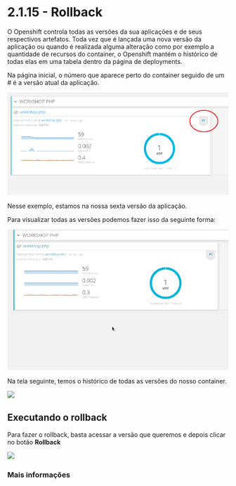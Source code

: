 # 2.1.15 - Rollback

O Openshift controla todas as versões da sua aplicações e de seus respectivos artefatos. Toda vez que é lançada uma nova versão da aplicação ou quando é realizada alguma alteração como por exemplo a quantidade de recursos do container, o Openshift mantém o histórico de todas elas em uma tabela dentro da página de deployments.

Na página inicial, o número que aparece perto do container seguido de um \# é a versão atual da aplicação.

![](https://raw.githubusercontent.com/guaxinim/test-drive-openshift/master/gitbook/assets/selection_034.png)

Nesse exemplo, estamos na nossa sexta versão da aplicação.

Para visualizar todas as versões podemos fazer isso da seguinte forma:

![](https://raw.githubusercontent.com/guaxinim/test-drive-openshift/master/gitbook/assets/abrir-deployment.gif)

Na tela seguinte, temos o histórico de todas as versões do nosso container.

![](https://raw.githubusercontent.com/guaxinim/test-drive-openshift/master/gitbook/assets/selection_035-1.png)

## Executando o rollback

Para fazer o rollback, basta acessar a versão que queremos e depois clicar no botão **Rollback**

![](https://raw.githubusercontent.com/guaxinim/test-drive-openshift/master/gitbook/assets/rollback-1.gif)

### Mais informações

